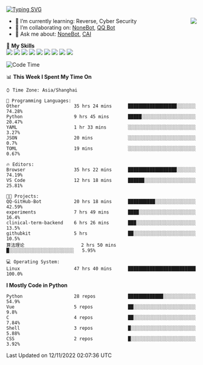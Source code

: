 [![Typing SVG](https://readme-typing-svg.herokuapp.com?size=25&duration=2500&color=8C43EA&vCenter=true&width=200&height=40&lines=Hi+there+%F0%9F%91%8B%F0%9F%8F%BB;I'm+yanyongyu)](https://git.io/typing-svg)

<a href="#">
  <img align="right" src="https://github-readme-stats.vercel.app/api?username=yanyongyu&count_private=true&show_icons=true&bg_color=15,f2f7fd,E0EAFC" />
</a>

- 🌱 I’m currently learning: Reverse, Cyber Security
- 👯 I’m collaborating on: [NoneBot](https://github.com/nonebot), [QQ Bot](https://github.com/Mrs4s/go-cqhttp)
- 💬 Ask me about: [NoneBot](https://github.com/nonebot), [CAI](https://github.com/cscs181/CAI)

🌟 **My Skills**  
![](https://img.shields.io/badge/-Python-3e74a2?style=flat-square&logo=Python&logoColor=fff)
![](https://img.shields.io/badge/-Node.js-339933?style=flat-square&logo=Node.js&logoColor=fff)
![](https://img.shields.io/badge/-Vue-4fc08d?style=flat-square&logo=Vue.js&logoColor=fff)
![](https://img.shields.io/badge/-React-2d98ce?style=flat-square&logo=React&logoColor=fff)
![](https://img.shields.io/badge/-Docker-2496ED?style=flat-square&logo=Docker&logoColor=fff)
![](https://img.shields.io/badge/-Linux-000000?style=flat-square&logo=Linux&logoColor=fff)
![](https://img.shields.io/badge/-MySQL-4479A1?style=flat-square&logo=MySQL&logoColor=fff)
![](https://img.shields.io/badge/-Redis-DC382D?style=flat-square&logo=Redis&logoColor=fff)
![](https://img.shields.io/badge/-MongoDB-47A248?style=flat-square&logo=MongoDB&logoColor=fff)

<!--START_SECTION:waka-->
![Code Time](http://img.shields.io/badge/Code%20Time-3%2C174%20hrs%2058%20mins-blue)

📊 **This Week I Spent My Time On** 

```text
⌚︎ Time Zone: Asia/Shanghai

💬 Programming Languages: 
Other                    35 hrs 24 mins      ██████████████████░░░░░░░   74.28% 
Python                   9 hrs 45 mins       █████░░░░░░░░░░░░░░░░░░░░   20.47% 
YAML                     1 hr 33 mins        ░░░░░░░░░░░░░░░░░░░░░░░░░   3.27% 
JSON                     20 mins             ░░░░░░░░░░░░░░░░░░░░░░░░░   0.7% 
TOML                     19 mins             ░░░░░░░░░░░░░░░░░░░░░░░░░   0.67%

🔥 Editors: 
Browser                  35 hrs 22 mins      ██████████████████░░░░░░░   74.19% 
VS Code                  12 hrs 18 mins      ██████░░░░░░░░░░░░░░░░░░░   25.81%

🐱‍💻 Projects: 
QQ-GitHub-Bot            20 hrs 18 mins      ██████████░░░░░░░░░░░░░░░   42.59% 
experiments              7 hrs 49 mins       ████░░░░░░░░░░░░░░░░░░░░░   16.4% 
clinical-term-backend    6 hrs 26 mins       ███░░░░░░░░░░░░░░░░░░░░░░   13.5% 
githubkit                5 hrs               ██░░░░░░░░░░░░░░░░░░░░░░░   10.5% 
算法理论                     2 hrs 50 mins       █░░░░░░░░░░░░░░░░░░░░░░░░   5.95%

💻 Operating System: 
Linux                    47 hrs 40 mins      █████████████████████████   100.0%

```

**I Mostly Code in Python** 

```text
Python                   28 repos            █████████████░░░░░░░░░░░░   54.9% 
Vue                      5 repos             ██░░░░░░░░░░░░░░░░░░░░░░░   9.8% 
C                        4 repos             ██░░░░░░░░░░░░░░░░░░░░░░░   7.84% 
Shell                    3 repos             █░░░░░░░░░░░░░░░░░░░░░░░░   5.88% 
CSS                      2 repos             █░░░░░░░░░░░░░░░░░░░░░░░░   3.92%

```



 Last Updated on 12/11/2022 02:07:36 UTC
<!--END_SECTION:waka-->
